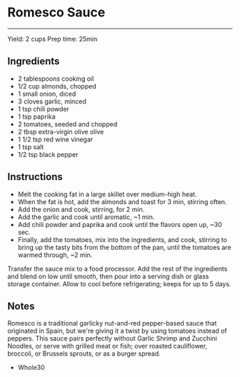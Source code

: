 # Romesco Sauce
---
Yield: 2 cups
Prep time: 25min

## Ingredients
- 2 tablespoons cooking oil
- 1/2 cup almonds, chopped
- 1 small onion, diced
- 3 cloves garlic, minced
- 1 tsp chili powder
- 1 tsp paprika
- 2 tomatoes, seeded and chopped
- 2 tbsp extra-virgin olive olive
- 1 1/2 tsp red wine vinegar
- 1 tsp salt
- 1/2 tsp black pepper



## Instructions
- Melt the cooking fat in a large skillet over medium-high heat.
- When the fat is hot, add the almonds and toast for 3 min, stirring often.
- Add the onion and cook, stirring, for 2 min.
- Add the garlic and cook until aromatic, ~1 min.
- Add chili powder and paprika and cook until the flavors open up, ~30 sec.
- Finally, add the tomatoes, mix into the ingredients, and cook, stirring to bring up the tasty bits from the bottom of the pan, until the tomatoes are warmed through, ~2 min.

Transfer the sauce mix to a food processor. Add the rest of the ingredients and blend on low until smooth, then pour into a serving dish or glass storage container. Allow to cool before refrigerating; keeps for up to 5 days.


## Notes

Romesco is a traditional garlicky nut-and-red pepper-based sauce that originated in Spain, but we're giving it a twist by using tomatoes instead of peppers. This sauce pairs perfectly without Garlic Shrimp and Zucchini Noodles, or serve with grilled meat or fish; over roasted cauliflower, broccoli, or Brussels sprouts, or as a burger spread.

* Whole30